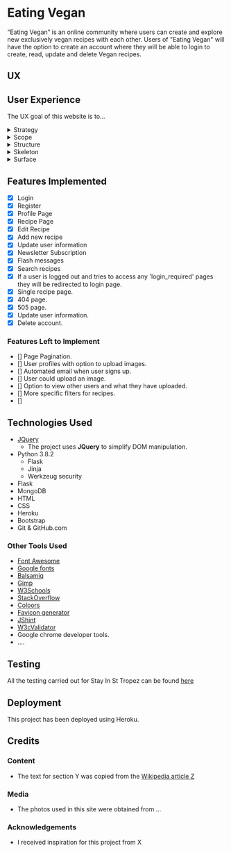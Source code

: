 # Eating Vegan

“Eating Vegan” is an online community where users can create and explore new exclusively vegan recipes with each other. Users of "Eating Vegan" will have the option to create an account where they will be able to login to create, read, update and delete Vegan recipes. 
 
## UX
 
## User Experience 

The UX goal of this website is to...

<details><summary>Strategy</summary>
<p>

#### User stories:

- As a user I would like to be able to login to my account.
- As a user I would like to be able to log out of my account.
- As a user I would like to be able to view my profile.
- As a user I would like to be able to edit or remove recipes that I have created.
- As a user I would like to be able to view all recipes in one place.
- As a user I would like to be able to create new recipes.
- As a user I would like to be able to sign up for the newsletter.
- As a user I would like to be able to update my account details.
- As a user I would like to be able to delete my account.
- As a user I would like to flick through the different meal types.
- As a user I would like to be able to search through all recipes.
- As a user I dont want to have all naviagtion links when not applicable.

#### Returning User:

- As a new user I would like to be able to register an account.
- As a new user I would like to be able to sign up for the newsletter.
- As a new user I would like to be able to understand what the website is.
- As a new user 

#### Admin:

- As an admin I would like to be able to edit any recipe.
- As an admin I would like the option to delete any recipes incase they don't meet the guidelines.
- As an admin I would like to be able to delete users if needed. 
</p>

</details>

<details><summary>Scope</summary>
<p>

#### Planned features:

</p>
</details>

<details><summary>Structure</summary>
<p>



</p>
</details>

<details><summary>Skeleton</summary>
<p>

[User Logged In Wireframes](docs/eating-vegan-wireframe-logged-in.png)

[User Logged Out Wireframes](docs/eating-vegan-wireframe-logged-out.png)

</p>
</details>
<details><summary>Surface</summary>
<p>

#### Design:


#### Typography:


#### Colour Scheme


</p>
</details>


## Features Implemented
 
- [x] Login
- [x] Register
- [x] Profile Page
- [x] Recipe Page
- [x] Edit Recipe
- [x] Add new recipe
- [x] Update user information
- [x] Newsletter Subscription
- [x] Flash messages
- [x] Search recipes
- [x] If a user is logged out and tries to access any 'login_required' pages they will be redirected to login page.
- [x] Single recipe page.
- [x] 404 page.
- [x] 505 page.
- [x] Update user information.
- [x] Delete account.

### Features Left to Implement

- [] Page Pagination.
- [] User profiles with option to upload images.
- [] Automated email when user signs up.
- [] User could upload an image.
- [] Option to view other users and what they have uploaded.
- [] More specific filters for recipes.
- [] 


## Technologies Used

- [JQuery](https://jquery.com)
    - The project uses **JQuery** to simplify DOM manipulation.
- Python 3.8.2
    * Flask
    * Jinja 
    * Werkzeug security
- Flask
- MongoDB
- HTML
- CSS
- Heroku
- Bootstrap
- Git & GitHub.com

### Other Tools Used

- [Font Awesome](https://fontawesome.com/) 
- [Google fonts](https://fonts.google.com/) 
- [Balsamiq](https://balsamiq.com/) 
- [Gimp](https://www.gimp.org/) 
- [W3Schools](https://www.w3schools.com/) 
- [StackOverflow](https://stackoverflow.com/) 
- [Coloors](https://coolors.co/) 
- [Favicon generator](https://www.favicon-generator.org/) 
- [JShint](https://jshint.com/) 
- [W3cValidator](https://validator.w3.org/)
- Google chrome developer tools.
- ....

## Testing

All the testing carried out for Stay In St Tropez can be found [here](TESTING.md)

## Deployment

This project has been deployed using Heroku.


## Credits

### Content
- The text for section Y was copied from the [Wikipedia article Z](https://en.wikipedia.org/wiki/Z)

### Media
- The photos used in this site were obtained from ...

### Acknowledgements

- I received inspiration for this project from X